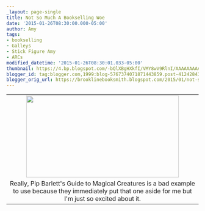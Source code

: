 ```yaml
---
_layout: page-single
title: Not So Much A Bookselling Woe
date: '2015-01-26T08:30:00.000-05:00'
author: Amy
tags:
- bookselling
- Galleys
- Stick Figure Amy
- ARCs
modified_datetime: '2015-01-26T08:30:01.033-05:00'
thumbnail: https://4.bp.blogspot.com/-bQlXBgHXkfI/VMY8wV9RlnI/AAAAAAAAAuc/14Z23sQlWTY/s72-c/Galleys.jpg
blogger_id: tag:blogger.com,1999:blog-5767374071871443859.post-4124284349045084286
blogger_orig_url: https://brooklinebooksmith.blogspot.com/2015/01/not-so-much-bookselling-woe.html
---
```


<table align="center" cellpadding="0" cellspacing="0" class="tr-caption-container" style="margin-left: auto; margin-right: auto; text-align: center;"><tbody><tr><td style="text-align: center;"><a href="https://4.bp.blogspot.com/-bQlXBgHXkfI/VMY8wV9RlnI/AAAAAAAAAuc/14Z23sQlWTY/s1600/Galleys.jpg" imageanchor="1" style="margin-left: auto; margin-right: auto;"><img border="0" src="https://4.bp.blogspot.com/-bQlXBgHXkfI/VMY8wV9RlnI/AAAAAAAAAuc/14Z23sQlWTY/s1600/Galleys.jpg" height="215" width="400" /></a></td></tr><tr><td class="tr-caption" style="text-align: center;">Really, Pip Barlett's Guide to Magical Creatures is a bad example to use because they immediately put that one aside for me but I'm just so excited about it.</td></tr></tbody></table><br />